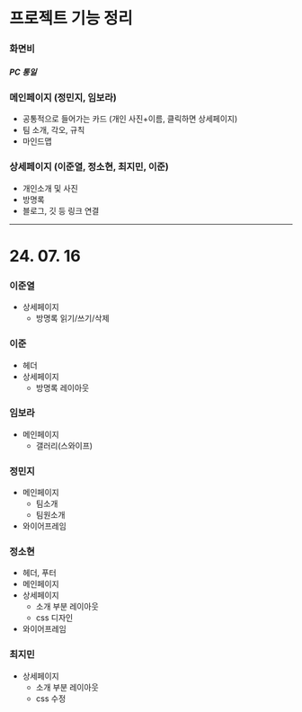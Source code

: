 # 프로젝트 기능 정리

### 화면비

##### PC 통일

### 메인페이지 (정민지, 임보라)

- 공통적으로 들어가는 카드 (개인 사진+이름, 클릭하면 상세페이지)
- 팀 소개, 각오, 규칙
- 마인드맵

### 상세페이지 (이준열, 정소현, 최지민, 이준)

- 개인소개 및 사진
- 방명록
- 블로그, 깃 등 링크 연결

---

# 24. 07. 16

### 이준열

- 상세페이지
  - 방명록 읽기/쓰기/삭제

### 이준

- 헤더
- 상세페이지
  - 방명록 레이아웃

### 임보라

- 메인페이지
  - 갤러리(스와이프)

### 정민지

- 메인페이지
  - 팀소개
  - 팀원소개
- 와이어프레임

### 정소현

- 헤더, 푸터
- 메인페이지
- 상세페이지
  - 소개 부분 레이아웃
  - css 디자인
- 와이어프레임

### 최지민

- 상세페이지
  - 소개 부분 레이아웃
  - css 수정
